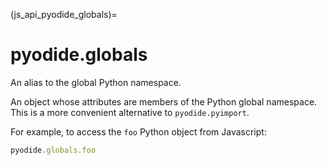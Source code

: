 (js_api_pyodide_globals)=
# pyodide.globals

An alias to the global Python namespace.

An object whose attributes are members of the Python global namespace. This is a
more convenient alternative to `pyodide.pyimport`.

For example, to access the `foo` Python object from Javascript:

```javascript
pyodide.globals.foo
```
